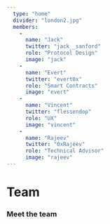 ```yaml
---
  type: "home"
  divider: "london2.jpg"
  members:
    -
      name: "Jack"
      twitter: "jack__sanford"
      role: "Protocol Design"
      image: "jack"
    -
      name: "Evert"
      twitter: "evert0x"
      role: "Smart Contracts"
      image: "evert"
    -
      name: "Vincent"
      twitter: "flessendop"
      role: "UX"
      image: "vincent"
    -
      name: "Rajeev"
      twitter: "0xRajeev"
      role: "Technical Advisor"
      image: "rajeev"
---
```


# Team

### Meet the team
